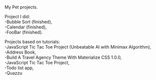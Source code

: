 
My Pet projects.  

Project I did:  
-Bubble Sort (finished),  
-Calendar (finished),  
-FooBar (finished).  

Projects based on tutorials:  
-JavaScript Tic Tac Toe Project (Unbeatable AI with Minimax Algorithm),  
-Address Book,  
-Build A Travel Agency Theme With Materialize CSS 1.0.0,  
-JavaScript Tic Tac Toe Project,  
-Todo list app,  
-Quazzu

